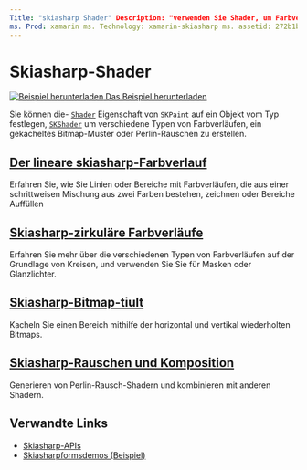 ```yaml
---
Title: "skiasharp Shader" Description: "verwenden Sie Shader, um Farbverläufe, bitmapkacheln und Perlin-Rauschen zu erstellen".
ms. Prod: xamarin ms. Technology: xamarin-skiasharp ms. assetid: 272b1beb-0cbc-4e81-a3b9-a9c69aee3722 Author: davidbritch ms. Author: dabritch ms. Date: 08/23/2018 NO-LOC: [ Xamarin.Forms , Xamarin.Essentials ]
---
```


# <a name="skiasharp-shaders"></a>Skiasharp-Shader

[![Beispiel herunterladen](~/media/shared/download.png) Das Beispiel herunterladen](https://docs.microsoft.com/samples/xamarin/xamarin-forms-samples/skiasharpforms-demos)

Sie können die- [`Shader`](xref:SkiaSharp.SKPaint.Shader) Eigenschaft von `SKPaint` auf ein Objekt vom Typ festlegen, [`SKShader`](xref:SkiaSharp.SKShader) um verschiedene Typen von Farbverläufen, ein gekacheltes Bitmap-Muster oder Perlin-Rauschen zu erstellen.

## <a name="the-skiasharp-linear-gradient"></a>[Der lineare skiasharp-Farbverlauf](linear-gradient.md)

Erfahren Sie, wie Sie Linien oder Bereiche mit Farbverläufen, die aus einer schrittweisen Mischung aus zwei Farben bestehen, zeichnen oder Bereiche Auffüllen

## <a name="skiasharp-circular-gradients"></a>[Skiasharp-zirkuläre Farbverläufe](circular-gradients.md)

Erfahren Sie mehr über die verschiedenen Typen von Farbverläufen auf der Grundlage von Kreisen, und verwenden Sie Sie für Masken oder Glanzlichter.

## <a name="skiasharp-bitmap-tiling"></a>[Skiasharp-Bitmap-tiult](bitmap-tiling.md)

Kacheln Sie einen Bereich mithilfe der horizontal und vertikal wiederholten Bitmaps.

## <a name="skiasharp-noise-and-composing"></a>[Skiasharp-Rauschen und Komposition](noise.md)

Generieren von Perlin-Rausch-Shadern und kombinieren mit anderen Shadern.

## <a name="related-links"></a>Verwandte Links

- [Skiasharp-APIs](https://docs.microsoft.com/dotnet/api/skiasharp)
- [Skiasharpformsdemos (Beispiel)](https://docs.microsoft.com/samples/xamarin/xamarin-forms-samples/skiasharpforms-demos)
